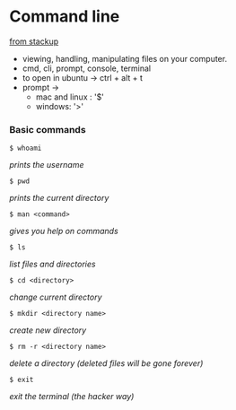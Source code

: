 # Command line

[from stackup](https://tutorial.djangogirls.org/en/intro_to_command_line/)

- viewing, handling, manipulating files on your computer.
- cmd, cli, prompt, console, terminal
- to open in ubuntu -> ctrl + alt + t
- prompt ->
  - mac and linux : '$'
  - windows: '>'

### Basic commands

`$ whoami`

_prints the username_

`$ pwd`

_prints the current directory_

`$ man <command>`

_gives you help on commands_

`$ ls`

_list files and directories_

`$ cd <directory>`

_change current directory_

`$ mkdir <directory name>`

_create new directory_

`$ rm -r <directory name>`

_delete a directory (deleted files will be gone forever)_

`$ exit`

_exit the terminal (the hacker way)_
